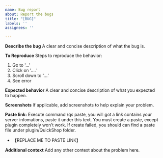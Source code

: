 ```yaml
---
name: Bug report
about: Report the bugs
title: "[BUG]"
labels: ''
assignees: ''

---
```

**Describe the bug**
A clear and concise description of what the bug is.

**To Reproduce**
Steps to reproduce the behavior:
1. Go to '...'
2. Click on '....'
3. Scroll down to '....'
4. See error

**Expected behavior**
A clear and concise description of what you expected to happen.

**Screenshots**
If applicable, add screenshots to help explain your problem.

**Paste link:**
 Execute command /qs paste, you will got a link contains your server infomations, paste it under this text.
 You must create a paste, except plugin completely won't work.
 If create failed, you should can find a paste file under plugin/QuickShop folder.
- 【REPLACE ME TO PASTE LINK】

**Additional context**
Add any other context about the problem here.
